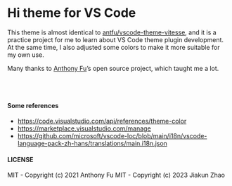 # Hi theme for VS Code

This theme is almost identical to [antfu/vscode-theme-vitesse](https://github.com/antfu/vscode-theme-vitesse), and it is a practice project for me to learn about VS Code theme plugin development. At the same time, I also adjusted some colors to make it more suitable for my own use.

Many thanks to [Anthony Fu](https://github.com/antfu)’s open source project, which taught me a lot.

<br>
<br>

#### Some references

- https://code.visualstudio.com/api/references/theme-color
- https://marketplace.visualstudio.com/manage
- https://github.com/microsoft/vscode-loc/blob/main/i18n/vscode-language-pack-zh-hans/translations/main.i18n.json

#### LICENSE

MIT - Copyright (c) 2021 Anthony Fu
MIT - Copyright (c) 2023 Jiakun Zhao